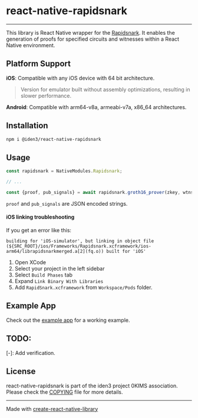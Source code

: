 # react-native-rapidsnark

---

This library is React Native wrapper for the [Rapidsnark](https://github.com/iden3/rapidsnark). It enables the generation of proofs for specified circuits and witnesses within a React Native environment.

## Platform Support

**iOS**: Compatible with any iOS device with 64 bit architecture.
> Version for emulator built without assembly optimizations, resulting in slower performance.

**Android**: Compatible with arm64-v8a, armeabi-v7a, x86_64 architectures.

## Installation

```sh
npm i @iden3/react-native-rapidsnark
```

## Usage

```js
const rapidsnark = NativeModules.Rapidsnark;

// ...

const {proof, pub_signals} = await rapidsnark.groth16_prover(zkey, wtns);
```
`proof` and `pub_signals` are JSON encoded strings.

#### iOS linking troubleshooting

If you get an error like this:

```
building for 'iOS-simulator', but linking in object file (${SRC_ROOT}/ios/Frameworks/Rapidsnark.xcframework/ios-arm64/librapidsnarkmerged.a[2](fq.o)) built for 'iOS'
```

1. Open XCode
2. Select your project in the left sidebar
3. Select `Build Phases` tab
4. Expand `Link Binary With Libraries`
5. Add `RapidSnark.xcframework` from `Workspace/Pods` folder.

## Example App

Check out the [example app](./example) for a working example.

## TODO:
[-]: Add verification.

## License

react-native-rapidsnark is part of the iden3 project 0KIMS association. Please check the [COPYING](./COPYING) file for more details.

---

Made with [create-react-native-library](https://github.com/callstack/react-native-builder-bob)
